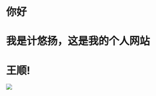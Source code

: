 # 你好
# 我是计悠扬，这是我的个人网站
# 王顺!
![](https://user-images.githubusercontent.com/55281754/183129754-c3736bb9-d528-4af7-9351-a12b3be7549e.png)
